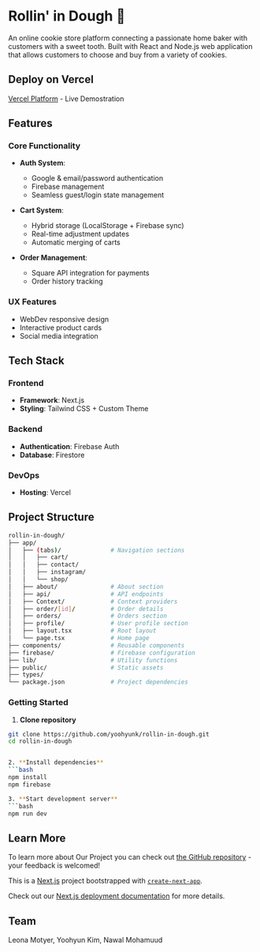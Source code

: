 # Rollin' in Dough 🍪

An online cookie store platform connecting a passionate home baker with customers with a sweet tooth. Built with React and Node.js web application that allows customers to choose and buy from a variety of cookies.

## Deploy on Vercel
[Vercel Platform](https://rollin-in-dough.onrender.com) - Live Demostration

## Features 

### Core Functionality
- **Auth System**: 
  - Google & email/password authentication
  - Firebase management
  - Seamless guest/login state management

- **Cart System**:
  - Hybrid storage (LocalStorage + Firebase sync)
  - Real-time adjustment updates
  - Automatic merging of carts

- **Order Management**:
  - Square API integration for payments
  - Order history tracking

### UX Features
- WebDev responsive design
- Interactive product cards
- Social media integration

## Tech Stack

### Frontend
- **Framework**: Next.js 
- **Styling**: Tailwind CSS + Custom Theme

### Backend
- **Authentication**: Firebase Auth
- **Database**: Firestore

### DevOps
- **Hosting**: Vercel

## Project Structure

```bash
rollin-in-dough/
├── app/
│   ├── (tabs)/              # Navigation sections
│   │   ├── cart/
│   │   ├── contact/
│   │   ├── instagram/
│   │   └── shop/
│   ├── about/               # About section
│   ├── api/                 # API endpoints
│   ├── Context/             # Context providers
│   ├── order/[id]/          # Order details
│   ├── orders/              # Orders section
│   ├── profile/             # User profile section
│   ├── layout.tsx           # Root layout
│   └── page.tsx             # Home page
├── components/              # Reusable components
├── firebase/                # Firebase configuration
├── lib/                     # Utility functions
├── public/                  # Static assets
├── types/
└── package.json             # Project dependencies
```

### Getting Started

1. **Clone repository**
```bash
git clone https://github.com/yoohyunk/rollin-in-dough.git
cd rollin-in-dough


2. **Install dependencies**
```bash
npm install
npm firebase

3. **Start development server**
```bash
npm run dev
```
## Learn More
To learn more about Our Project you can check out [the GitHub repository](https://github.com/yoohyunk/rollin-in-dough?tab=readme-ov-file) - your feedback is welcomed!

This is a [Next.js](https://nextjs.org) project bootstrapped with [`create-next-app`](https://nextjs.org/docs/app/api-reference/cli/create-next-app).

Check out our [Next.js deployment documentation](https://nextjs.org/docs/app/building-your-application/deploying) for more details.

## Team
Leona Motyer, Yoohyun Kim, Nawal Mohamuud


